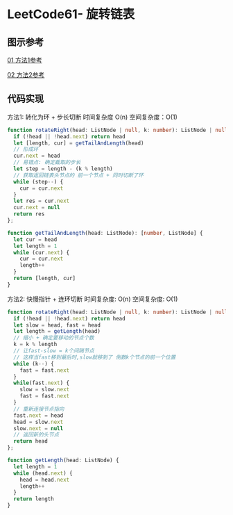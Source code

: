 # LeetCode61- 旋转链表

## 图示参考

[01 方法1参考](https://leetcode.cn/problems/rotate-list/solution/bi-he-wei-huan-xuan-zhuan-lian-biao-by-d-3wj1/)

[02 方法2参考](https://leetcode.cn/problems/rotate-list/solution/shou-hui-man-hua-tu-jie-leetcodezhi-xuan-zhuan-lia/)

## 代码实现

方法1: 转化为环 + 步长切断  时间复杂度 O(n)  空间复杂度：O(1)

```ts
function rotateRight(head: ListNode | null, k: number): ListNode | null {
  if (!head || !head.next) return head
  let [length, cur] = getTailAndLength(head)
  // 形成环
  cur.next = head
  // 易错点: 确定截取的步长
  let step = length - (k % length)
  // 获取返回链表头节点的 前一个节点 + 同时切断了环
  while (step--) {
    cur = cur.next
  }
  let res = cur.next
  cur.next = null
  return res
};

function getTailAndLength(head: ListNode): [number, ListNode] {
  let cur = head
  let length = 1
  while (cur.next) {
    cur = cur.next
    length++
  }
  return [length, cur]
}
```

方法2: 快慢指针 + 连环切断  时间复杂度: O(n)  空间复杂度: O(1)

```ts
function rotateRight(head: ListNode | null, k: number): ListNode | null {
  if (!head || !head.next) return head
  let slow = head, fast = head
  let length = getLength(head)
  // 缩小 + 确定要移动的节点个数
  k = k % length
  // 让fast-slow = k个间隔节点
  // 这样当fast移到最后时,slow就移到了 倒数k个节点的前一个位置
  while (k--) {
    fast = fast.next
  }
  while(fast.next) {
    slow = slow.next
    fast = fast.next
  }
  // 重新连接节点指向
  fast.next = head
  head = slow.next
  slow.next = null
  // 返回新的头节点
  return head
};

function getLength(head: ListNode) {
  let length = 1
  while (head.next) {
    head = head.next
    length++
  }
  return length
}
```